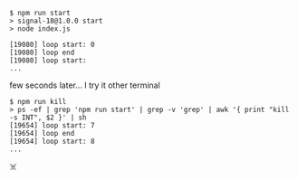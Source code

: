 ```
$ npm run start
> signal-18@1.0.0 start
> node index.js

[19080] loop start: 0
[19080] loop end
[19080] loop start: 
...
```
few seconds later...
I try it other terminal
```
$ npm run kill
> ps -ef | grep 'npm run start' | grep -v 'grep' | awk '{ print "kill -s INT", $2 }' | sh
[19654] loop start: 7
[19654] loop end
[19654] loop start: 8
...
```
☠️